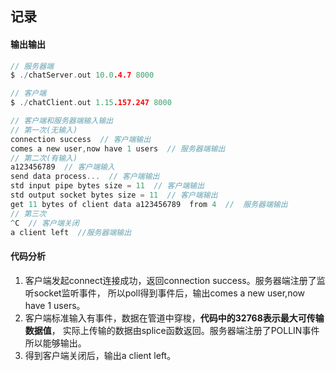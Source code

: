 ## 记录
#### 输出输出
~~~c
// 服务器端
$ ./chatServer.out 10.0.4.7 8000

// 客户端
$ ./chatClient.out 1.15.157.247 8000

// 客户端和服务器端输入输出
// 第一次(无输入)
connection success  // 客户端输出
comes a new user,now have 1 users  // 服务器端输出
// 第二次(有输入)
a123456789  // 客户端输入
send data process...  // 客户端输出
std input pipe bytes size = 11  // 客户端输出
std output socket bytes size = 11  // 客户端输出
get 11 bytes of client data a123456789  from 4  //  服务器端输出
// 第三次
^C  // 客户端关闭
a client left  //服务器端输出
~~~
#### 代码分析
1. 客户端发起connect连接成功，返回connection success。服务器端注册了监听socket监听事件，
所以poll得到事件后，输出comes a new user,now have 1 users。
2. 客户端标准输入有事件，数据在管道中穿梭，**代码中的32768表示最大可传输数据值**，
实际上传输的数据由splice函数返回。服务器端注册了POLLIN事件所以能够输出。
3. 得到客户端关闭后，输出a client left。

